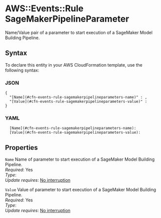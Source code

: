# AWS::Events::Rule SageMakerPipelineParameter<a name="aws-properties-events-rule-sagemakerpipelineparameter"></a>

Name/Value pair of a parameter to start execution of a SageMaker Model Building Pipeline\.

## Syntax<a name="aws-properties-events-rule-sagemakerpipelineparameter-syntax"></a>

To declare this entity in your AWS CloudFormation template, use the following syntax:

### JSON<a name="aws-properties-events-rule-sagemakerpipelineparameter-syntax.json"></a>

```
{
  "[Name](#cfn-events-rule-sagemakerpipelineparameters-name)" : ,
  "[Value](#cfn-events-rule-sagemakerpipelineparameters-value)" : 
}
```

### YAML<a name="aws-properties-events-rule-sagemakerpipelineparameter-syntax.yaml"></a>

```
  [Name](#cfn-events-rule-sagemakerpipelineparameters-name): 
  [Value](#cfn-events-rule-sagemakerpipelineparameters-value):
```

## Properties<a name="aws-properties-events-rule-sagemakerpipelineparameter-properties"></a>

`Name`  <a name="cfn-events-rule-sagemakerpipelineparameters-name"></a>
Name of parameter to start execution of a SageMaker Model Building Pipeline\.  
*Required*: Yes  
*Type*:   
*Update requires*: [No interruption](https://docs.aws.amazon.com/AWSCloudFormation/latest/UserGuide/using-cfn-updating-stacks-update-behaviors.html#update-no-interrupt)

`Value`  <a name="cfn-events-rule-sagemakerpipelineparameters-value"></a>
Value of parameter to start execution of a SageMaker Model Building Pipeline\.  
*Required*: Yes  
*Type*:   
*Update requires*: [No interruption](https://docs.aws.amazon.com/AWSCloudFormation/latest/UserGuide/using-cfn-updating-stacks-update-behaviors.html#update-no-interrupt)